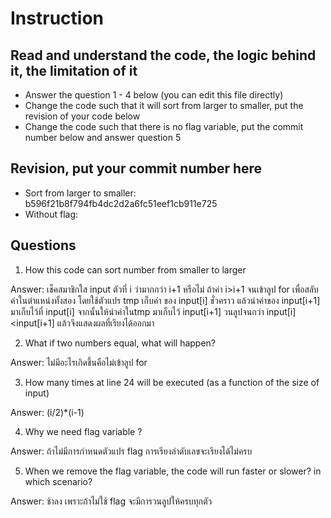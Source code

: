 ﻿# Instruction

## Read and understand the code, the logic behind it, the limitation of it
* Answer the question 1 - 4 below (you can edit this file directly)
* Change the code such that it will sort from larger to smaller, put the revision of your code below
* Change the code such that there is no flag variable, put the commit number below and answer question 5 


## Revision, put your commit number here
* Sort from larger to smaller: b596f21b8f794fb4dc2d2a6fc51eef1cb911e725
* Without flag:

## Questions
1. How this code can sort number from smaller to larger
 
Answer: เช็คสมาชิกใส input ตัวที่ i ว่ามากกว่า i+1 หรือไม่ ถ้าค่า i>i+1 จนเข้าลูป for เพื่อสลับค่าในตำแหน่งทั้งสอง โดยใช้ตัวแปร tmp เก็บค่า ของ 
input[i] ชั่วคราว แล้วนำค่าของ input[i+1] มาเก็บไว้ที่ input[i] จากนั้นให้นำค่าในtmp มาเก็บไว้ input[i+1] วนลูปจนกว่า input[i]<input[i+1]
แล้วจึงแสดงผลที่เรียงได้ออกมา

2. What if two numbers equal, what will happen? 

Answer: ไม่มีอะไรเกิดขึ้นคือไม่เข้าลูป for

3. How many times at line 24 will be executed (as a function of the size of input) 

Answer: (i/2)*(i-1)

4. Why we need flag variable ? 

Answer: ถ้าไม่มีการกำหนดตัวแปร flag การเรียงลำดับเลขจะเรียงได้ไม่ครบ

5. When we remove the flag variable, the code will run faster or slower? in which scenario? 

Answer: ช้าลง เพราะถ้าไม่ใช้ flag จะมีการวนลูปให้ครบทุกตัว